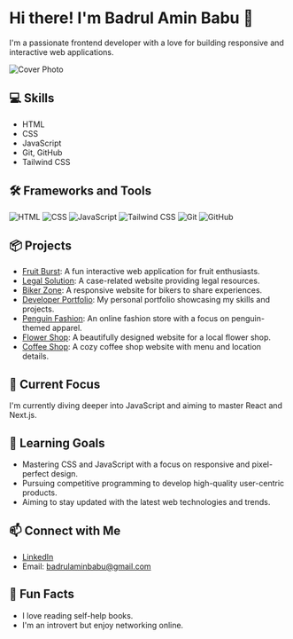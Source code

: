 # Hi there! I'm Badrul Amin Babu 👋
I'm a passionate frontend developer with a love for building responsive and interactive web applications.

![Cover Photo](https://media.licdn.com/dms/image/v2/D5616AQGSHHni8sm_dQ/profile-displaybackgroundimage-shrink_350_1400/profile-displaybackgroundimage-shrink_350_1400/0/1719347706064?e=1733961600&v=beta&t=vo3eePnJdZqsBQSGg2m3lR7eeGVlJA7XzpTRdIHwmq8)

## 💻 Skills
- HTML
- CSS
- JavaScript
- Git, GitHub
- Tailwind CSS

## 🛠️ Frameworks and Tools

<p align="left">
  <img src="https://img.icons8.com/color/32/000000/html-5.png" alt="HTML" title="HTML" />
  <img src="https://img.icons8.com/color/32/000000/css3.png" alt="CSS" title="CSS" />
  <img src="https://img.icons8.com/color/32/000000/javascript.png" alt="JavaScript" title="JavaScript" />
  <img src="https://img.icons8.com/color/32/000000/tailwindcss.png" alt="Tailwind CSS" title="Tailwind CSS" />
  <img src="https://img.icons8.com/color/32/000000/git.png" alt="Git" title="Git" />
  <img src="https://img.icons8.com/color/32/000000/github.png" alt="GitHub" title="GitHub" />
</p>


## 📦 Projects
- [Fruit Burst](https://amin-babu.github.io/Fruit-Burst/): A fun interactive web application for fruit enthusiasts.
- [Legal Solution](https://amin-babu.github.io/legal-Solution/): A case-related website providing legal resources.
- [Biker Zone](https://amin-babu.github.io/Biker-Zone/): A responsive website for bikers to share experiences.
- [Developer Portfolio](https://amin-babu.github.io/web-developer-portfolio/): My personal portfolio showcasing my skills and projects.
- [Penguin Fashion](https://amin-babu.github.io/Penguin-Fashion/): An online fashion store with a focus on penguin-themed apparel.
- [Flower Shop](https://amin-babu.github.io/Flower-Shop/): A beautifully designed website for a local flower shop.
- [Coffee Shop](https://amin-babu.github.io/Coffee-House/): A cozy coffee shop website with menu and location details.

## 🔭 Current Focus
I'm currently diving deeper into JavaScript and aiming to master React and Next.js.

## 🌱 Learning Goals
- Mastering CSS and JavaScript with a focus on responsive and pixel-perfect design.
- Pursuing competitive programming to develop high-quality user-centric products.
- Aiming to stay updated with the latest web technologies and trends.

## 📫 Connect with Me
- [LinkedIn](https://linkedin.com/in/amin-babu)
- Email: badrulaminbabu@gmail.com

## 🎉 Fun Facts
- I love reading self-help books.
- I'm an introvert but enjoy networking online.
